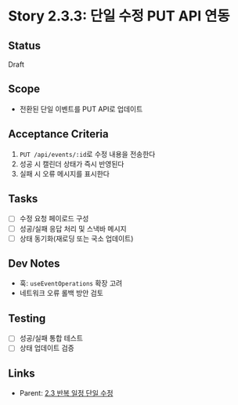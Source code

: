 # Story 2.3.3: 단일 수정 PUT API 연동

## Status

Draft

## Scope

- 전환된 단일 이벤트를 PUT API로 업데이트

## Acceptance Criteria

1. `PUT /api/events/:id`로 수정 내용을 전송한다
2. 성공 시 캘린더 상태가 즉시 반영된다
3. 실패 시 오류 메시지를 표시한다

## Tasks

- [ ] 수정 요청 페이로드 구성
- [ ] 성공/실패 응답 처리 및 스낵바 메시지
- [ ] 상태 동기화(재로딩 또는 국소 업데이트)

## Dev Notes

- 훅: `useEventOperations` 확장 고려
- 네트워크 오류 롤백 방안 검토

## Testing

- [ ] 성공/실패 통합 테스트
- [ ] 상태 업데이트 검증

## Links

- Parent: [2.3 반복 일정 단일 수정](./2.3.recurring-event-single-edit.md)

